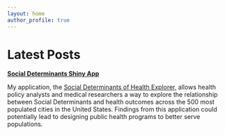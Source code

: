 ```yaml
---
layout: home
author_profile: true
---
```


# Latest Posts
**[Social Determinants Shiny App](/posts/social_determinants.md)**

My application, the [Social Determinants of Health Explorer,](https://davisthrailkill.shinyapps.io/social_determinants_app/) allows health policy analysts and medical researchers a way to explore the relationship between Social Determinants and health outcomes across the 500 most populated cities in the United States. Findings from this application could potentially lead to designing public health programs to better serve populations.
